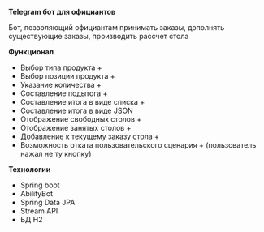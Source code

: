 **Telegram бот для официантов**

Бот, позволяющий официантам принимать заказы, дополнять существующие заказы, производить рассчет стола

**Функционал**
- Выбор типа продукта +
- Выбор позиции продукта +
- Указание количества +
- Составление подытога +
- Составление итога в виде списка +
- Составление итога в виде JSON
- Отображение свободных столов +
- Отображение занятых столов +
- Добавление к текущему заказу стола +
- Возможность отката пользовательского сценария + (пользователь нажал не ту кнопку)

**Технологии**
- Spring boot
- AbilityBot
- Spring Data JPA
- Stream API
- БД H2

